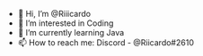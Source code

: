 - 👋 Hi, I’m @Riiicardo
- 👀 I’m interested in Coding
- 🌱 I’m currently learning Java
- 📫 How to reach me: Discord - @Riicardo#2610
